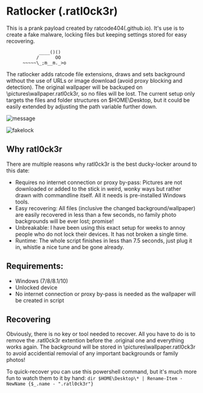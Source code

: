 # Ratlocker (.ratl0ck3r)

This is a prank payload created by ratcode404(.github.io). It's use is to create a fake malware, locking files but keeping settings stored for easy recovering.

```
            ____()()
           /      OO
      ~~~~~\_;m__m._>o
```

The ratlocker adds ratcode file extensions, draws and sets background without the use of URLs or image download (avoid proxy blocking and detection). The original wallpaper will be backuped on \pictures\wallpaper.ratl0ck3r, so no files will be lost. The current setup only targets the files and folder structures on $HOME\Desktop\, but it could be easily extended by adjusting the path variable further down.

![message](https://i.imgur.com/KYMRr9f.png)  
  
![fakelock](https://i.imgur.com/MBIQdDR.png)

## Why ratl0ck3r
There are multiple reasons why ratl0ck3r is the best ducky-locker around to this date:

* Requires no internet connection or proxy by-pass: Pictures are not downloaded or added to the stick in weird, wonky ways but rather drawn with commandline itself. All it needs is pre-installed Windows tools.
* Easy recovering: All files (inclusive the changed background/wallpaper) are easily recovered in less than a few seconds, no family photo backgrounds will be ever lost; promise!
* Unbreakable: I have been using this exact setup for weeks to annoy people who do not lock their devices. It has not broken a single time.
* Runtime: The whole script finishes in less than 7.5 seconds, just plug it in, whistle a nice tune and be gone already.

## Requirements:
- Windows (7/8/8.1/10)
- Unlocked device
- No internet connection or proxy by-pass is needed as the wallpaper will be created in script

## Recovering
Obviously, there is no key or tool needed to recover. All you have to do is to remove the .ratl0ck3r extention before the .original one and everything works again. The background will be stored in \pictures\wallpaper.ratl0ck3r to avoid accidential removial of any important backgrounds or family photos!

To quick-recover you can use this powershell command, but it's much more fun to watch them to it by hand:
`dir $HOME\Desktop\* | Rename-Item -NewName {$_.name - ".ratl0ck3r"}`

